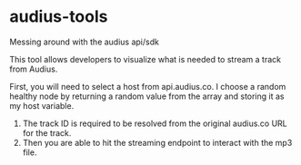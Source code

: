 # audius-tools
Messing around with the audius api/sdk


This tool allows developers to visualize what is needed to stream a track from Audius.

First, you will need to select a host from api.audius.co.
  I choose a random healthy node by returning a random value from the array and storing it as my host variable. 
  
1) The track ID is required to be resolved from the original audius.co URL for the track.
2) Then you are able to hit the streaming endpoint to interact with the mp3 file.
